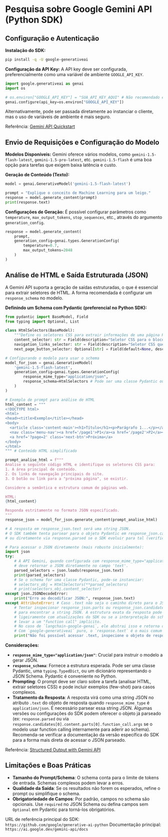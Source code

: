 # Pesquisa sobre Google Gemini API (Python SDK)

## Configuração e Autenticação

**Instalação do SDK:**
```bash
pip install -q -U google-generativeai
```

**Configuração da API Key:**
A API key deve ser configurada, preferencialmente como uma variável de ambiente `GOOGLE_API_KEY`.
```python
import google.generativeai as genai
import os

# os.environ["GOOGLE_API_KEY"] = "SUA_API_KEY_AQUI" # Não recomendado em código
genai.configure(api_key=os.environ["GOOGLE_API_KEY"])
```
Alternativamente, pode ser passada diretamente ao instanciar o cliente, mas o uso de variáveis de ambiente é mais seguro.

Referência: [Gemini API Quickstart](https://ai.google.dev/gemini-api/docs/get-started/python)

## Envio de Requisições e Configuração do Modelo

**Modelos Disponíveis:**
Gemini oferece vários modelos, como `gemini-1.5-flash-latest`, `gemini-1.5-pro-latest`, etc. `gemini-1.5-flash` é uma boa opção para tarefas que exigem baixa latência e custo.

**Geração de Conteúdo (Texto):**
```python
model = genai.GenerativeModel('gemini-1.5-flash-latest')

prompt = "Explique o conceito de Machine Learning para um leigo."
response = model.generate_content(prompt)
print(response.text)
```

**Configurações de Geração:**
É possível configurar parâmetros como `temperature`, `max_output_tokens`, `stop_sequences`, etc., através do argumento `generation_config`.
```python
response = model.generate_content(
    prompt,
    generation_config=genai.types.GenerationConfig(
        temperature=0.7,
        max_output_tokens=2048
    )
)
```

## Análise de HTML e Saída Estruturada (JSON)

A Gemini API suporta a geração de saídas estruturadas, o que é essencial para extrair seletores de HTML. A forma recomendada é configurar um `response_schema` no modelo.

**Definindo um Schema com Pydantic (preferencial no Python SDK):**
```python
from pydantic import BaseModel, Field
from typing import Optional, List

class HtmlSelectors(BaseModel):
    """Define os seletores CSS para extrair informações de uma página HTML."""
    content_selector: str = Field(description="Seletor CSS para o bloco de conteúdo principal da página.")
    navigation_links_selector: str = Field(description="Seletor CSS que aponta para os links de navegação internos do site (ex: menu, outros artigos).")
    next_page_button_selector: Optional[str] = Field(default=None, description="Seletor CSS para o botão/link 'Próxima Página', se houver.")

# Configurando o modelo para usar o schema
model_for_json = genai.GenerativeModel(
    'gemini-1.5-flash-latest',
    generation_config=genai.types.GenerationConfig(
        response_mime_type="application/json",
        response_schema=HtmlSelectors # Pode ser uma classe Pydantic ou uma lista dela
    )
)

# Exemplo de prompt para análise de HTML
html_content = """
<!DOCTYPE html>
<html>
<head><title>Exemplo</title></head>
<body>
  <article class='content-main'><h1>Título</h1><p>Parágrafo 1...</p></article>
  <nav class='menu-nav'><a href='/page1'>P1</a><a href='/page2'>P2</a></nav>
  <a href='?page=2' class='next-btn'>Próxima</a>
</body>
</html>
""" # Conteúdo HTML simplificado

prompt_analise_html = f"""
Analise o seguinte código HTML e identifique os seletores CSS para:
1. A área principal de conteúdo.
2. Os links de navegação principais do site.
3. O botão ou link para a "próxima página", se existir.

Considere a semântica e estrutura comum de páginas web.

HTML:
{html_content}

Responda estritamente no formato JSON especificado.
"""
response_json = model_for_json.generate_content(prompt_analise_html)

# A resposta em response_json.text será uma string JSON.
# O SDK também tenta parsear para o objeto Pydantic em response_json.candidates[0].content.parts[0].function_call (se usando function calling implícito)
# ou diretamente via response.parsed se o SDK evoluir para tal (verificar documentação mais recente para parsing direto).

# Para acessar o JSON diretamente (mais robusto inicialmente):
import json
try:
    # A API Gemini, quando configurada com response_mime_type="application/json",
    # deve retornar o JSON diretamente no campo 'text'.
    parsed_selectors = json.loads(response_json.text)
    print(parsed_selectors)
    # Se o schema for uma classe Pydantic, pode-se instanciar:
    # selectors_obj = HtmlSelectors(**parsed_selectors)
    # print(selectors_obj.content_selector)
except json.JSONDecodeError:
    print("Erro ao decodificar JSON:", response_json.text)
except AttributeError: # Caso .text não seja o caminho direto para o JSON
    # Tentar inspecionar response_json.parts ou response_json.candidates
    # para encontrar a string JSON. A estrutura exata da resposta pode variar
    # ligeiramente com atualizações do SDK ou se a interpretação do schema
    # levar a um "function call" implícito.
    # No caso de `langchain-google-genai`, ele abstrai isso e retorna o objeto parseado.
    # Com `google-generativeai` puro, o `response.text` é o mais comum para JSON direto.
    print("Não foi possível acessar .text, inspecione o objeto de resposta:", response_json)
```
**Considerações:**
*   **`response_mime_type="application/json"`**: Crucial para instruir o modelo a gerar JSON.
*   **`response_schema`**: Fornece a estrutura esperada. Pode ser uma classe Pydantic, uma `typing.TypedDict`, ou um dicionário representando o JSON Schema. Pydantic é conveniente no Python.
*   **Prompting**: O prompt deve ser claro sobre a tarefa (analisar HTML, extrair seletores CSS) e pode incluir exemplos (few-shot) para casos complexos.
*   **Tratamento da Resposta**: A resposta virá como uma string JSON no atributo `.text` do objeto de resposta quando `response_mime_type` é `application/json`. É necessário parsear essa string JSON. Algumas versões ou configurações do SDK podem oferecer o objeto já parseado (ex: `response.parsed` ou via `response.candidates[0].content.parts[0].function_call.args` se o modelo usar function calling internamente para aderir ao schema). Recomenda-se verificar a documentação da versão específica do SDK para a forma mais direta de acessar o JSON parseado.

Referência: [Structured Output with Gemini API](https://ai.google.dev/gemini-api/docs/structured-output)

## Limitações e Boas Práticas
*   **Tamanho do Prompt/Schema**: O schema conta para o limite de tokens de entrada. Schemas complexos podem levar a erros.
*   **Qualidade da Saída**: Se os resultados não forem os esperados, refine o prompt ou simplifique o schema.
*   **Obrigatoriedade de Campos**: Por padrão, campos no schema são opcionais. Use `required` no JSON Schema ou defina campos sem `Optional` em Pydantic para torná-los obrigatórios.

URL de referência principal do SDK: `https://github.com/google/generative-ai-python`
Documentação principal: `https://ai.google.dev/gemini-api/docs`
